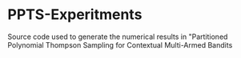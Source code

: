 # PPTS-Experitments
 Source code used to generate the numerical results in "Partitioned Polynomial Thompson Sampling for Contextual Multi-Armed Bandits
